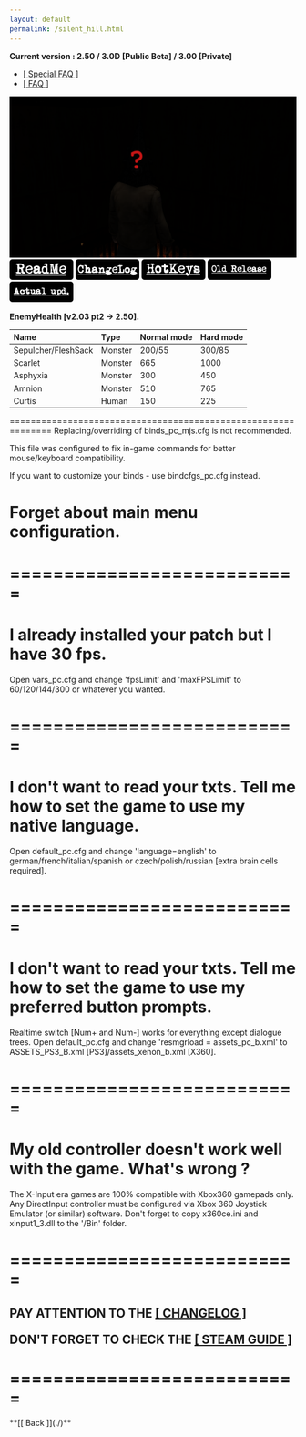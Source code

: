 ```yaml
---
layout: default
permalink: /silent_hill.html
---
```

**Current version : 2.50 / 3.0D [Public Beta] / 3.00 [Private]**

<ul class="nav nav-tabs nav-justified panel panel-default panel-transparent" id="PageTabs" role="tablist">
	<li class="nav-item active">
        <a class="nav-link active" href="#spc" data-toggle="tab">[ Special FAQ ]</a>
    </li>
    <li class="nav-item active">
        <a class="nav-link active" href="#faq" data-toggle="tab">[ FAQ ]</a>
    </li>
</ul>

![Screenshot](https://raw.githubusercontent.com/unknownproject/unknownproject.github.io/master/assets/images/SHH.png)
<a href="https://raw.githubusercontent.com/unknownproject/Silent_Hill_Homecoming/master/Patches/ReadMe.txt"><img src="/assets/images/rm.png" width="112" height="36"/></a>
<a href="https://raw.githubusercontent.com/unknownproject/Silent_Hill_Homecoming/master/Patches/ChangeLog.txt"><img src="/assets/images/cl.png" width="112" height="36"/></a>
<a href="https://raw.githubusercontent.com/unknownproject/Silent_Hill_Homecoming/master/Patches/HotKeys.txt"><img src="/assets/images/hk.png" width="112" height="36"/></a>
<a href="https://github.com/unknownproject/Silent_Hill_Homecoming/raw/master/Patches/Patch_2.0/Patch2.0_upd3_AiO_pt1.exe"><img src="/assets/images/or.png" width="112" height="36"/></a>
<a href="https://github.com/unknownproject/Silent_Hill_Homecoming/raw/master/Patches/PreReleases/Patch2.5_PreRelease.exe"><img src="/assets/images/au.png" width="112" height="36"/></a>

**EnemyHealth [v2.03 pt2 -> 2.50].**

|         Name         |   Type  | Normal mode | Hard mode |
|:---------------------|:--------|:------------|:----------|
| Sepulcher/FleshSack  | Monster |    200/55   |    300/85 |
| Scarlet              | Monster |    665      |    1000   |
| Asphyxia             | Monster |    300      |    450    |
| Amnion               | Monster |    510      |    765    |
| Curtis               | Human   |    150      |    225    |

==============================================================
Replacing/overriding of binds_pc_mjs.cfg is not recommended.

This file was configured to fix in-game commands for better mouse/keyboard compatibility.

If you want to customize your binds - use bindcfgs_pc.cfg instead.

Forget about main menu configuration.
==============================================================

<!--<a class="nav-link" href="#faq" data-toggle="tab">**FAQ**</a>-->
<div class="tab-content">
      <div class="tab-pane active" id="spc">
        <div class="wrapper">
		  <h1>===========================</h1>
		  <h1>I already installed your patch but I have 30 fps.</h1>
          <p>Open vars_pc.cfg and change 'fpsLimit' and 'maxFPSLimit' to 60/120/144/300 or whatever you wanted.</p>
		  <h1>===========================</h1>
		  <h1>I don't want to read your txts. Tell me how to set the game to use my native language.</h1>
          <p>Open default_pc.cfg and change 'language=english' to german/french/italian/spanish or czech/polish/russian [extra brain cells required].</p>
		  <h1>===========================</h1>
		  <h1>I don't want to read your txts. Tell me how to set the game to use my preferred button prompts.</h1>
          <p>Realtime switch [Num+ and Num-] works for everything except dialogue trees. Open default_pc.cfg and change 'resmgrload = assets_pc_b.xml' to ASSETS_PS3_B.xml [PS3]/assets_xenon_b.xml [X360].</p>
		  <h1>===========================</h1>
		  <h1>My old controller doesn't work well with the game. What's wrong ?</h1>
          <p>The X-Input era games are 100% compatible with Xbox360 gamepads only. Any DirectInput controller must be configured via Xbox 360 Joystick Emulator (or similar) software. Don't forget to copy x360ce.ini and xinput1_3.dll to the '/Bin' folder.</p>
		  <h1>===========================</h1>
	  </div>
	</div>
</div>
<div class="tab-content">
      <div class="tab-pane active" id="faq">
        <div class="wrapper">
		  <h2>
		  <p>PAY ATTENTION TO THE <strong><a href="https://raw.githubusercontent.com/unknownproject/Silent_Hill_Homecoming/master/Patches/ChangeLog.txt">[ CHANGELOG ]</a></strong></p>
		  <p>DON'T FORGET TO CHECK THE <strong><a href="https://github.com/unknownproject/Silent_Hill_Homecoming/tree/master/Patches/SteamGuideBackup">[ STEAM GUIDE ]</a></strong></p>
		  </h2> 
		  <h1>===========================</h1>
	  </div>
	</div>
</div>
**[[ Back ]](./)**